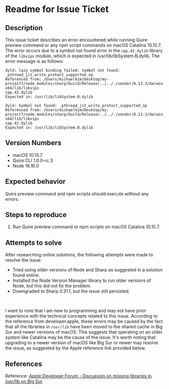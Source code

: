# Readme for Issue Ticket

## Description

This issue ticket describes an error encountered while running Quire preview command or any npm script commands on macOS Catalina 10.15.7. The error occurs due to a symbol not found error in the `cpp.42.dylib` library of the `libvips` module, which is expected in /usr/lib/libSystem.B.dylib. The error message is as follows:


```
dyld: lazy symbol binding failed: Symbol not found: _pthread_jit_write_protect_supported_np
Referenced from: /Users/michaelkim/Desktop/my-project7/node_modules/sharp/build/Release/../.././vendor/8.13.3/darwin-x64/lib/libvips
cpp.42.dylib
Expected in: /usr/lib/libSystem.B.dylib

dyld: Symbol not found: _pthread_jit_write_protect_supported_np
Referenced from: /Users/michaelkim/Desktop/my-project7/node_modules/sharp/build/Release/../.././vendor/8.13.3/darwin-x64/lib/libvips
cpp.42.dylib
Expected in: /usr/lib/libSystem.B.dylib
```


## Version Numbers

- macOS 10.15.7
- Quire CLI 1.0.0-rc.3
- Node 16.16.0

## Expected behavior

Quire preview command and npm scripts should execute without any errors.

## Steps to reproduce

1. Run Quire preview command or npm scripts on macOS Catalina 10.15.7.

## Attempts to solve

After researching online solutions, the following attempts were made to resolve the issue:

- Tried using older versions of Node and Sharp as suggested in a solution found online.
- Installed the Node Version Manager library to run older versions of Node, but this did not fix the problem.
- Downgraded to Sharp 0.31.1, but the issue still persisted.

<br/>

I want to note that I am new to programming and may not have prior experience with the technical concepts related to this issue. According to the reference from developer.apple, these errors may be caused by the fact that all the libraries in `/usr/lib` have been moved to the shared cache in Big Sur and newer versions of macOS. This suggests that operating on an older system like Catalina may be the cause of the issue. It's worth noting that upgrading to a newer version of macOS like Big Sur or newer may resolve the issue, as suggested by the Apple reference link provided below.

## References

Reference: [Apple Developer Forum - Discussion on missing libraries in /usr/lib on Big Sur](https://developer.apple.com/forums/thread/655588)

